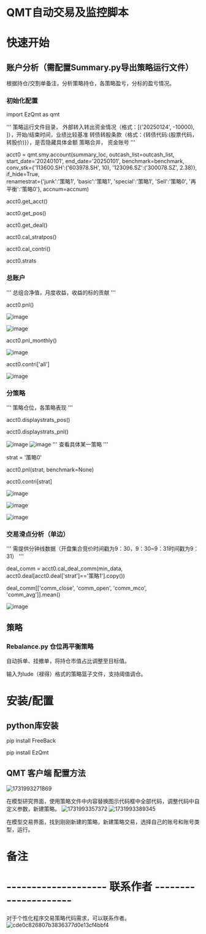 # QMT自动交易及监控脚本

# 快速开始

## 账户分析（需配置Summary.py导出策略运行文件）

根据持仓/交割单备注，分析策略持仓，各策略盈亏，分标的盈亏情况。

### 初始化配置

import EzQmt as qmt

'''
策略运行文件目录， 外部转入转出资金情况（格式：[('20250124', -10000), ]），开始/结束时间，业绩比较基准
转债转股条款（格式：{转债代码:(股票代码，转股价)}），是否隐藏具体金额
策略合并， 资金账号
'''

acct0 = qmt.smy.account(summary_loc, outcash_list=outcash_list, start_date='20240101', end_date='20250101', benchmark=benchmark,\
            conv_stk={'113600.SH':('603978.SH', 10), '123096.SZ':('300078.SZ', 2.38)}, if_hide=True, \
                renamestrat={'junk':'策略1', 'basic':'策略1', 'special':'策略1', 'Sell':'策略0', '再平衡':'策略0'}, accnum=accnum)
                
acct0.get_acct()

acct0.get_pos()

acct0.get_deal()

acct0.cal_stratpos()

acct0.cal_contri()

acct0.strats

### 总账户

'''
总组合净值，月度收益，收益的标的贡献
'''

acct0.pnl()

![image](https://github.com/user-attachments/assets/f044754e-8e49-4145-8e16-c9f683650a2f)

![image](https://github.com/user-attachments/assets/5377d28a-f8be-4584-8677-fa6d7b5d5761)

acct0.pnl_monthly()

![image](https://github.com/user-attachments/assets/5ee0e60e-8ea2-476d-8079-ba9b2f088155)

acct0.contri['all']

![image](https://github.com/user-attachments/assets/04c8617a-4990-4e0a-a0cb-a5b2f706db57)


### 分策略

'''
策略仓位，各策略表现
'''

acct0.displaystrats_pos()

acct0.displaystrats_pnl()

![image](https://github.com/user-attachments/assets/385a996c-8d64-4ce6-b488-298251ae8d03)
![image](https://github.com/user-attachments/assets/b25c20d3-9071-4a10-8468-593d1258f9c6)
'''
查看具体某一策略
'''

strat = '策略0'

acct0.pnl(strat, benchmark=None)

acct0.contri[strat]

![image](https://github.com/user-attachments/assets/ed40a08e-5a8b-471c-8961-5680fbabba2e)

![image](https://github.com/user-attachments/assets/9041d466-2ddd-412f-9461-9d4ef0fc4b02)

![image](https://github.com/user-attachments/assets/71897e1e-6c0e-4f7f-b885-1752600a6431)

### 交易滑点分析（单边）
'''
需提供分钟线数据（开盘集合竞价时间戳为9：30，9：30~9：31时间戳为9：31）
'''

deal_comm = acct0.cal_deal_comm(min_data, acct0.deal[acct0.deal['strat']=='策略1'].copy())

deal_comm[['comm_close', 'comm_open', 'comm_mco', 'comm_avg']].mean()

![image](https://github.com/user-attachments/assets/2675f059-20b8-4efd-8550-ac9ac52d1fdb)


## 策略
### Rebalance.py 仓位再平衡策略

自动拆单、挂撤单，将持仓市值占比调整至目标值。

输入为lude（禄得）格式的策略篮子文件，支持阈值调仓。


# 安装/配置

## python库安装

pip install FreeBack

pip install EzQmt

## QMT 客户端 配置方法
![1731993271869](https://github.com/user-attachments/assets/d7852645-305f-4b93-ba9c-87d1a0643e9d)

在模型研究界面，使用策略文件中内容替换图示代码框中全部代码，调整代码中自定义参数，新建策略。
![1731993357372](https://github.com/user-attachments/assets/d7a5f601-cd73-4daa-a150-55ff65418a2f)
![1731993389345](https://github.com/user-attachments/assets/0481d6f8-5814-4b2a-b9b8-50345dd450f3)

在模型交易界面，找到刚刚新建的策略，新建策略交易，选择自己的账号和账号类型，运行。

# 备注


# -------------------- 联系作者 ---------------------
对于个性化程序交易策略代码需求，可以联系作者。
![cde0c826807b3836377d0e13cf4bbf4](https://github.com/user-attachments/assets/3954cec9-8d4e-481c-a014-2ec971ab7cb4)

